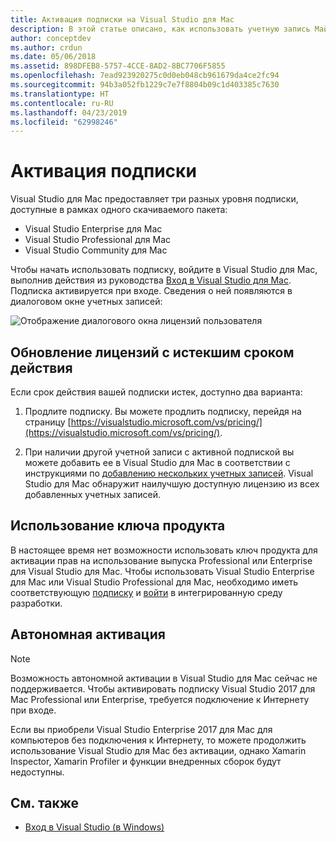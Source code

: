```yaml
---
title: Активация подписки на Visual Studio для Mac
description: В этой статье описано, как использовать учетную запись Майкрософт для активации подписки и разблокировки функций в Visual Studio для Mac.
author: conceptdev
ms.author: crdun
ms.date: 05/06/2018
ms.assetid: 898DFEB8-5757-4CCE-8AD2-8BC7706F5855
ms.openlocfilehash: 7ead923920275c0d0eb048cb961679da4ce2fc94
ms.sourcegitcommit: 94b3a052fb1229c7e7f8804b09c1d403385c7630
ms.translationtype: HT
ms.contentlocale: ru-RU
ms.lasthandoff: 04/23/2019
ms.locfileid: "62998246"
---
```

# <a name="enable-subscription"></a>Активация подписки

Visual Studio для Mac предоставляет три разных уровня подписки, доступные в рамках одного скачиваемого пакета:

* Visual Studio Enterprise для Mac
* Visual Studio Professional для Mac
* Visual Studio Community для Mac

Чтобы начать использовать подписку, войдите в Visual Studio для Mac, выполнив действия из руководства [Вход в Visual Studio для Mac](signing-in.md). Подписка активируется при входе. Сведения о ней появляются в диалоговом окне учетных записей:

![Отображение диалогового окна лицензий пользователя](media/user-accounts-login.png)

## <a name="update-expired-licenses"></a>Обновление лицензий с истекшим сроком действия

Если срок действия вашей подписки истек, доступно два варианта:

1. Продлите подписку. Вы можете продлить подписку, перейдя на страницу [https://visualstudio.microsoft.com/vs/pricing/](https://visualstudio.microsoft.com/vs/pricing/).

2. При наличии другой учетной записи с активной подпиской вы можете добавить ее в Visual Studio для Mac в соответствии с инструкциями по [добавлению нескольких учетных записей](signing-in.md). Visual Studio для Mac обнаружит наилучшую доступную лицензию из всех добавленных учетных записей.

## <a name="product-key-usage"></a>Использование ключа продукта

В настоящее время нет возможности использовать ключ продукта для активации прав на использование выпуска Professional или Enterprise для Visual Studio для Mac. Чтобы использовать Visual Studio Enterprise для Mac или Visual Studio Professional для Mac, необходимо иметь соответствующую [подписку](https://visualstudio.microsoft.com/subscriptions/) и [войти](signing-in.md) в интегрированную среду разработки.

## <a name="offline-activation"></a>Автономная активация

> [!NOTE]
> Возможность автономной активации в Visual Studio для Mac сейчас не поддерживается.
> Чтобы активировать подписку Visual Studio 2017 для Mac Professional или Enterprise, требуется подключение к Интернету при входе.

Если вы приобрели Visual Studio Enterprise 2017 для Mac для компьютеров без подключения к Интернету, то можете продолжить использование Visual Studio для Mac без активации, однако Xamarin Inspector, Xamarin Profiler и функции внедренных сборок будут недоступны.

## <a name="see-also"></a>См. также

- [Вход в Visual Studio (в Windows)](/visualstudio/ide/signing-in-to-visual-studio)